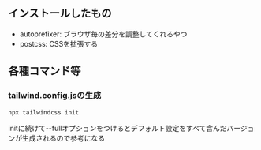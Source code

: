 ## インストールしたもの
- autoprefixer: ブラウザ毎の差分を調整してくれるやつ
- postcss: CSSを拡張する

## 各種コマンド等
### tailwind.config.jsの生成
```
npx tailwindcss init
```
initに続けて--fullオプションをつけるとデフォルト設定をすべて含んだバージョンが生成されるので参考になる
